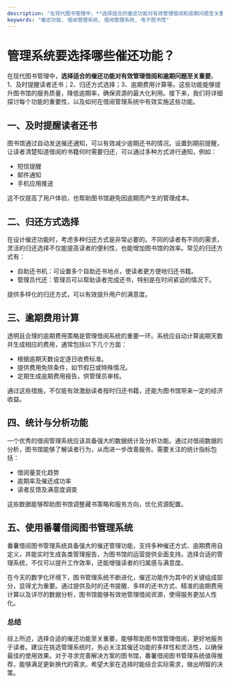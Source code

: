 ```yaml
---
description: "在现代图书管理中，**选择适合的催还功能对有效管理借阅和逾期问题至关重要**。1、及时提醒读者还书；2、归还方式选择；3、逾期费用计算等。这些功能能够提升图书馆的服务质量，降低逾期率，确保资源的最大化利用。接下来，我们将详细探讨每个功能的重要性，以及如何在借阅管理系统中有效实施这些功能。"
keywords: "催还功能, 借阅管理系统, 借阅管理系统, 电子图书馆"
---
```

# 管理系统要选择哪些催还功能？

在现代图书管理中，**选择适合的催还功能对有效管理借阅和逾期问题至关重要**。1、及时提醒读者还书；2、归还方式选择；3、逾期费用计算等。这些功能能够提升图书馆的服务质量，降低逾期率，确保资源的最大化利用。接下来，我们将详细探讨每个功能的重要性，以及如何在借阅管理系统中有效实施这些功能。

## 一、及时提醒读者还书

图书馆通过自动发送催还通知，可以有效减少逾期还书的情况。设置到期前提醒，让读者清楚知道借阅的书籍何时需要归还，可以通过多种方式进行通知，例如：

- 短信提醒
- 邮件通知
- 手机应用推送

这不仅提高了用户体验，也帮助图书馆避免因逾期而产生的管理成本。

## 二、归还方式选择

在设计催还功能时，考虑多种归还方式是非常必要的。不同的读者有不同的需求，灵活的归还选择不仅能提高读者的便利性，也能增加图书馆的效率。常见的归还方式有：

- 自助还书机：可设置多个自助还书地点，使读者更方便地归还书籍。
- 管理员代还：管理员可以帮助读者完成还书，特别是在时间紧迫的情况下。

提供多样化的归还方式，可以有效提升用户的满意度。

## 三、逾期费用计算

透明且合理的逾期费用策略是管理借阅系统的重要一环。系统应自动计算逾期天数并生成相应的费用，通常包括以下几个方面：

- 根据逾期天数设定逐日收费标准。
- 提供费用免除条件，如节假日或特殊情况。
- 定期生成逾期费用报告，供管理员审核。

通过这些措施，不仅能有效激励读者按时归还书籍，还能为图书馆带来一定的经济收益。

## 四、统计与分析功能

一个优秀的借阅管理系统应该具备强大的数据统计及分析功能。通过对借阅数据的分析，图书馆能够了解读者行为，从而进一步改善服务。需要关注的统计指标包括：

- 借阅量变化趋势
- 逾期率及催还成功率
- 读者反馈及满意度调查

这些数据能够帮助图书馆调整藏书策略和服务方向，优化资源配置。

## 五、使用番薯借阅图书管理系统

番薯借阅图书管理系统具备强大的催还管理功能，支持多种催还方式、逾期费用自定义，并能实时生成各类管理报告，为图书馆的运营提供全面支持。选择合适的管理系统，不仅可以提升工作效率，还能增强读者的归属感与满意度。

在今天的数字化环境下，图书管理系统不断进化，催还功能作为其中的关键组成部分，显得尤为重要。通过提供及时的还书提醒、多样的还书方式、精准的逾期费用计算以及详尽的数据分析，图书馆能够有效地管理借阅资源，使得服务更加人性化。

### 总结

综上所述，选择合适的催还功能至关重要，能够帮助图书馆管理借阅，更好地服务于读者。建议在挑选管理系统时，务必关注其催还功能的多样性和灵活性，以确保最佳的使用效果。对于寻求完善解决方案的图书馆，番薯借阅图书管理系统值得推荐，能够满足更新换代的需求。希望大家在选择时能结合实际需求，做出明智的决策。
